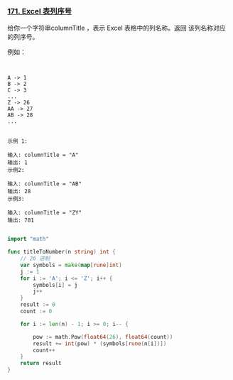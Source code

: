 ### [171. Excel 表列序号](https://leetcode.cn/problems/excel-sheet-column-number/)

给你一个字符串columnTitle ，表示 Excel 表格中的列名称。返回 该列名称对应的列序号。

例如：
```text


A -> 1
B -> 2
C -> 3
...
Z -> 26
AA -> 27
AB -> 28
...


示例 1:

输入: columnTitle = "A"
输出: 1
示例2:

输入: columnTitle = "AB"
输出: 28
示例3:

输入: columnTitle = "ZY"
输出: 701


```


```go
import "math"

func titleToNumber(n string) int {
	// 26 进制
	var symbols = make(map[rune]int)
	j := 1
	for i := 'A'; i <= 'Z'; i++ {
		symbols[i] = j
		j++
	}
	result := 0
	count := 0

	for i := len(n) - 1; i >= 0; i-- {

		pow := math.Pow(float64(26), float64(count))
		result += int(pow) * (symbols[rune(n[i])])
		count++
	}
	return result
}

```